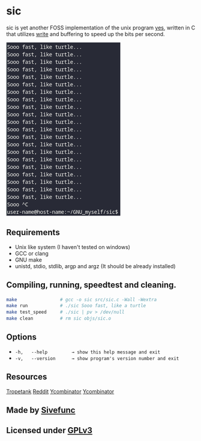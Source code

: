 # sic

sic is yet another FOSS implementation of the unix program [yes](
https://en.wikipedia.org/wiki/Yes_(Unix)), written in C that utilizes [write](
https://www.man7.org/linux/man-pages/man2/write.2.html) and buffering to
speed up the bits per second.

![Logo](Images/Logo.png)

## Requirements

- Unix like system (I haven't tested on windows)
- GCC or clang
- GNU make
- unistd, stdio, stdlib, argp and argz (It should be already installed)

## Compiling, running, speedtest and cleaning.
```sh
make                # gcc -o sic src/sic.c -Wall -Wextra
make run            # ./sic Sooo fast, like a turtle
make test_speed     # ./sic | pv > /dev/null
make clean          # rm sic objs/sic.o
```
## Options
- `-h,   --help         → show this help message and exit`
- `-v,   --version      → show program's version number and exit`

## Resources
[Tropetank](https://tropetank.com/reports/TROPE-12-01.pdf)
[Reddit](https://www.reddit.com/r/unix/comments/6gxduc/how_is_gnu_yes_so_fast)
[Ycombinator](https://news.ycombinator.com/item?id=14542938)
[Ycombinator](https://news.ycombinator.com/item?id=31619076)

## Made by [Sivefunc](https://gitlab.com/sivefunc)
## Licensed under [GPLv3](LICENSE)
